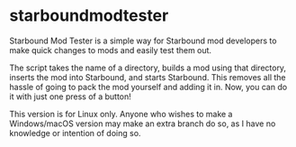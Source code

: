# starboundmodtester
Starbound Mod Tester is a simple way for Starbound mod developers to make quick changes to mods and easily test them out.

The script takes the name of a directory, builds a mod using that directory, inserts the mod into Starbound, and starts Starbound.
This removes all the hassle of going to pack the mod yourself and adding it in. Now, you can do it with just one press of a button!

This version is for Linux only. Anyone who wishes to make a Windows/macOS version may make an extra branch do so, as I have no knowledge or intention of doing so.

